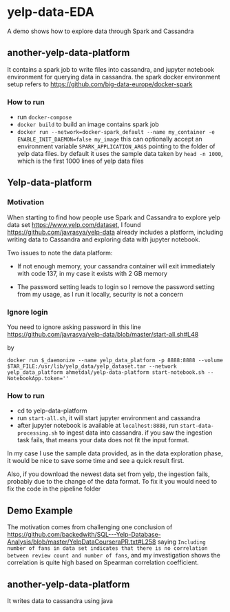 # yelp-data-EDA
A demo shows how to explore data through Spark and Cassandra

## another-yelp-data-platform
It contains a spark job to write files into cassandra, and jupyter notebook environment for querying data in cassandra. the spark docker environment setup refers to https://github.com/big-data-europe/docker-spark

### How to run
- run `docker-compose`
- `docker build` to build an image contains spark job
- `docker run --network=docker-spark_default --name my_container -e ENABLE_INIT_DAEMON=false my_image` this can optionally accept an environment variable `SPARK_APPLICATION_ARGS` pointing to the folder of yelp data files.
by default it uses the sample data taken by `head -n 1000`, which is the first 1000 lines of yelp data files


## Yelp-data-platform
### Motivation
When starting to find how people use Spark and Cassandra to explore yelp data set
https://www.yelp.com/dataset,
I found https://github.com/javrasya/yelp-data already includes a platform, including
writing data to Cassandra and exploring data with jupyter notebook.

Two issues to note the data platform:
- If not enough memory, your cassandra container will exit immediately with code 137,
in my case it exists with 2 GB memory

- The password setting leads to login so I remove the password setting from my usage, as I run it locally, security is not a concern

### Ignore login
You need to ignore asking password in this line
https://github.com/javrasya/yelp-data/blob/master/start-all.sh#L48

by
```    
docker run $_daemonize --name yelp_data_platform -p 8888:8888 --volume $TAR_FILE:/usr/lib/yelp_data/yelp_dataset.tar --network yelp_data_platform ahmetdal/yelp-data-platform start-notebook.sh --NotebookApp.token=''
```


### How to run
- cd to yelp-data-platform
- run `start-all.sh`, it will start jupyter environment and cassandra
- after jupyter notebook is available at `localhost:8888`, run
`start-data-processing.sh` to ingest data into cassandra. if you saw the ingestion task fails, that means your data does not fit the input format.


In my case I use the sample data provided, as in the data exploration phase,
it would be nice to save some time and see a quick result first.


Also, if you download the newest data set from yelp,
the ingestion fails, probably due to the change of the data format.
To fix it you would need to fix the code in the pipeline folder

## Demo Example
The motivation comes from challenging one conclusion of
https://github.com/backedwith/SQL---Yelp-Database-Analysis/blob/master/YelpDataCourseraPR.txt#L258
saying `Including number of fans in data set indicates that there is no correlation between review count and number of fans`, and my investigation shows the correlation is quite high based on Spearman correlation coefficient.

## another-yelp-data-platform
It writes data to cassandra using java
